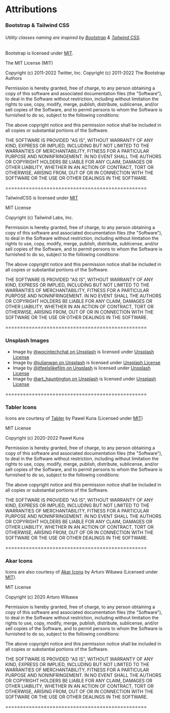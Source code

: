 
# Attributions

### Bootstrap & Tailwind CSS
###### Utility classes naming are inspired by [Bootstrap](https://getbootstrap.com) & [Tailwind CSS](https://tailwindcss.com).

Bootstrap is licensed under [MIT](https://github.com/twbs/bootstrap/blob/main/LICENSE).

The MIT License (MIT)

Copyright (c) 2011-2022 Twitter, Inc.
Copyright (c) 2011-2022 The Bootstrap Authors

Permission is hereby granted, free of charge, to any person obtaining a copy
of this software and associated documentation files (the "Software"), to deal
in the Software without restriction, including without limitation the rights
to use, copy, modify, merge, publish, distribute, sublicense, and/or sell
copies of the Software, and to permit persons to whom the Software is
furnished to do so, subject to the following conditions:

The above copyright notice and this permission notice shall be included in
all copies or substantial portions of the Software.

THE SOFTWARE IS PROVIDED "AS IS", WITHOUT WARRANTY OF ANY KIND, EXPRESS OR
IMPLIED, INCLUDING BUT NOT LIMITED TO THE WARRANTIES OF MERCHANTABILITY,
FITNESS FOR A PARTICULAR PURPOSE AND NONINFRINGEMENT. IN NO EVENT SHALL THE
AUTHORS OR COPYRIGHT HOLDERS BE LIABLE FOR ANY CLAIM, DAMAGES OR OTHER
LIABILITY, WHETHER IN AN ACTION OF CONTRACT, TORT OR OTHERWISE, ARISING FROM,
OUT OF OR IN CONNECTION WITH THE SOFTWARE OR THE USE OR OTHER DEALINGS IN
THE SOFTWARE.

================================================


TailwindCSS is licensed under [MIT](https://github.com/tailwindlabs/tailwindcss/blob/master/LICENSE)

MIT License

Copyright (c) Tailwind Labs, Inc.

Permission is hereby granted, free of charge, to any person obtaining a copy
of this software and associated documentation files (the "Software"), to deal
in the Software without restriction, including without limitation the rights
to use, copy, modify, merge, publish, distribute, sublicense, and/or sell
copies of the Software, and to permit persons to whom the Software is
furnished to do so, subject to the following conditions:

The above copyright notice and this permission notice shall be included in all
copies or substantial portions of the Software.

THE SOFTWARE IS PROVIDED "AS IS", WITHOUT WARRANTY OF ANY KIND, EXPRESS OR
IMPLIED, INCLUDING BUT NOT LIMITED TO THE WARRANTIES OF MERCHANTABILITY,
FITNESS FOR A PARTICULAR PURPOSE AND NONINFRINGEMENT. IN NO EVENT SHALL THE
AUTHORS OR COPYRIGHT HOLDERS BE LIABLE FOR ANY CLAIM, DAMAGES OR OTHER
LIABILITY, WHETHER IN AN ACTION OF CONTRACT, TORT OR OTHERWISE, ARISING FROM,
OUT OF OR IN CONNECTION WITH THE SOFTWARE OR THE USE OR OTHER DEALINGS IN THE
SOFTWARE.

================================================
### Unsplash Images
- Image by [@wocintechchat on Unsplash](https://unsplash.com/photos/Q80LYxv_Tbs) is licensed under [Unsplash License](https://unsplash.com/license)
- Image by [@julianwan on Unsplash](https://unsplash.com/photos/2EdIX-O2lkI) is licensed under [Unsplash License](https://unsplash.com/license)
- Image by [@itfeelslikefilm on Unsplash](https://unsplash.com/photos/1nizzZ-SFw4) is licensed under [Unsplash License](https://unsplash.com/license)
- Image by [@art_hauntington on Unsplash](https://unsplash.com/photos/B5PLtlpR7YA) is licensed under [Unsplash License](https://unsplash.com/license)

================================================

### Tabler Icons
Icons are courtesy of [Tabler](https://tabler-icons.io/) by Pawel Kuna (Licensed under [MIT](https://github.com/tabler/tabler-icons/blob/master/LICENSE))

MIT License

Copyright (c) 2020-2022 Paweł Kuna

Permission is hereby granted, free of charge, to any person obtaining a copy
of this software and associated documentation files (the "Software"), to deal
in the Software without restriction, including without limitation the rights
to use, copy, modify, merge, publish, distribute, sublicense, and/or sell
copies of the Software, and to permit persons to whom the Software is
furnished to do so, subject to the following conditions:

The above copyright notice and this permission notice shall be included in all
copies or substantial portions of the Software.

THE SOFTWARE IS PROVIDED "AS IS", WITHOUT WARRANTY OF ANY KIND, EXPRESS OR
IMPLIED, INCLUDING BUT NOT LIMITED TO THE WARRANTIES OF MERCHANTABILITY,
FITNESS FOR A PARTICULAR PURPOSE AND NONINFRINGEMENT. IN NO EVENT SHALL THE
AUTHORS OR COPYRIGHT HOLDERS BE LIABLE FOR ANY CLAIM, DAMAGES OR OTHER
LIABILITY, WHETHER IN AN ACTION OF CONTRACT, TORT OR OTHERWISE, ARISING FROM,
OUT OF OR IN CONNECTION WITH THE SOFTWARE OR THE USE OR OTHER DEALINGS IN THE
SOFTWARE.

================================================


### Akar Icons
Icons are also courtesy of [Akar Icons](https://akaricons.com) by Arturo Wibawa (Licensed under [MIT](https://github.com/artcoholic/akar-icons/blob/master/LICENSE)).

MIT License

Copyright (c) 2020 Arturo Wibawa

Permission is hereby granted, free of charge, to any person obtaining a copy
of this software and associated documentation files (the "Software"), to deal
in the Software without restriction, including without limitation the rights
to use, copy, modify, merge, publish, distribute, sublicense, and/or sell
copies of the Software, and to permit persons to whom the Software is
furnished to do so, subject to the following conditions:

The above copyright notice and this permission notice shall be included in all
copies or substantial portions of the Software.

THE SOFTWARE IS PROVIDED "AS IS", WITHOUT WARRANTY OF ANY KIND, EXPRESS OR
IMPLIED, INCLUDING BUT NOT LIMITED TO THE WARRANTIES OF MERCHANTABILITY,
FITNESS FOR A PARTICULAR PURPOSE AND NONINFRINGEMENT. IN NO EVENT SHALL THE
AUTHORS OR COPYRIGHT HOLDERS BE LIABLE FOR ANY CLAIM, DAMAGES OR OTHER
LIABILITY, WHETHER IN AN ACTION OF CONTRACT, TORT OR OTHERWISE, ARISING FROM,
OUT OF OR IN CONNECTION WITH THE SOFTWARE OR THE USE OR OTHER DEALINGS IN THE
SOFTWARE.

================================================
